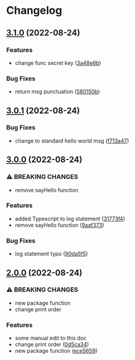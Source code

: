 # Changelog

## [3.1.0](https://github.com/ashutosh-ukey/bare-node-proj/compare/v3.0.1...v3.1.0) (2022-08-24)


### Features

* change func secret key ([3a48e6b](https://github.com/ashutosh-ukey/bare-node-proj/commit/3a48e6b39700ece0100c031832706c3cccc7377b))


### Bug Fixes

* return msg punctuation ([580150b](https://github.com/ashutosh-ukey/bare-node-proj/commit/580150bbb8d10a4bc438cf5efbdc7e8015bcdd61))

## [3.0.1](https://github.com/ashutosh-ukey/bare-node-proj/compare/v3.0.0...v3.0.1) (2022-08-24)


### Bug Fixes

* change to standard hello world msg ([f713a47](https://github.com/ashutosh-ukey/bare-node-proj/commit/f713a47d875db8453e7e1fab35bcc7578b5c9497))

## [3.0.0](https://github.com/ashutosh-ukey/bare-node-proj/compare/v2.0.0...v3.0.0) (2022-08-24)


### ⚠ BREAKING CHANGES

* remove sayHello function

### Features

* added Typescript to log statement ([31773f4](https://github.com/ashutosh-ukey/bare-node-proj/commit/31773f4c3a57fa5dad934de75e9266c16d454f82))
* remove sayHello function ([9aaf373](https://github.com/ashutosh-ukey/bare-node-proj/commit/9aaf3736db0acd499e64110779b653ee9b26dac0))


### Bug Fixes

* log statement typo ([90da5f5](https://github.com/ashutosh-ukey/bare-node-proj/commit/90da5f56d3500c89d2394c41128538ebc092ea42))

## [2.0.0](https://github.com/ashutosh-ukey/bare-node-proj/compare/v1.3.1...v2.0.0) (2022-08-24)


### ⚠ BREAKING CHANGES

* new package function
* change print order

### Features

* some manual edit to this doc
* change print order ([0d5ca34](https://github.com/ashutosh-ukey/bare-node-proj/commit/0d5ca340d2841b2df88a6eaaa2a13306572cd252))
* new package function ([ece5659](https://github.com/ashutosh-ukey/bare-node-proj/commit/ece56594b1d3ad0a36b2028e8cc411115bda78e3))
